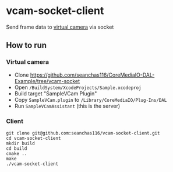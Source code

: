 # vcam-socket-client

Send frame data to [virtual camera](https://github.com/seanchas116/CoreMediaIO-DAL-Example/tree/vcam-socket) via socket

## How to run

### Virtual camera

* Clone https://github.com/seanchas116/CoreMediaIO-DAL-Example/tree/vcam-socket
* Open `/BuildSystem/XcodeProjects/Sample.xcodeproj`
* Build target "SampleVCam Plugin"
* Copy `SampleVCam.plugin` to `/Library/CoreMediaIO/Plug-Ins/DAL`
* Run `SampleVCamAssistant` (this is the server)

### Client

```
git clone git@github.com:seanchas116/vcam-socket-client.git
cd vcam-socket-client
mkdir build
cd build
cmake ..
make
./vcam-socket-client
```
